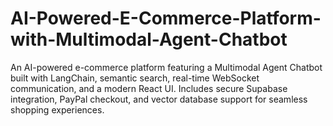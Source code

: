 # AI-Powered-E-Commerce-Platform-with-Multimodal-Agent-Chatbot
An AI-powered e-commerce platform featuring a Multimodal Agent Chatbot built with LangChain, semantic search, real-time WebSocket communication, and a modern React UI. Includes secure Supabase integration, PayPal checkout, and vector database support for seamless shopping experiences.
